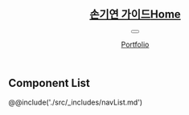 <nav class="ly-nav">
    <header class="ly-nav-header">
        <h1 class="ly-nav-title"><a href="../"><span class="blind">손기연 가이드</span>H<span>ome</span></a></h1>
        <button type="button" class="ly-nav-bar" title="Guide Menu"><i aria-hidden="true"></i></button>
        <p class="ly-nav-port"><a href="https://sonkypf.vercel.app/" target="_blank">P<span>ortfolio</span></a></p>
    </header>
    <div class="ly-nav-content">
        <h2 class="ly-nav-content-title">Component List</h2>
        @@include('./src/_includes/navList.md')
    </div>
</nav>